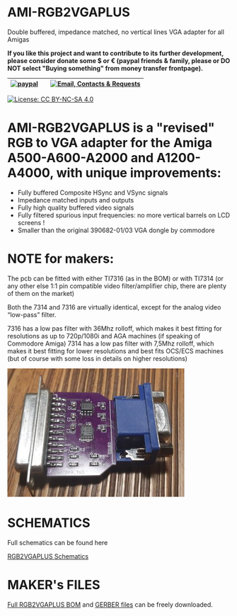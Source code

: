 # AMI-RGB2VGAPLUS
Double buffered, impedance matched, no vertical lines VGA adapter for all Amigas


**If you like this project and want to contribute to its further development, please consider donate some $ or € (paypal friends & family, please or DO NOT select "Buying something" from money transfer frontpage).** 

| [![paypal](https://www.paypalobjects.com/en_US/i/btn/btn_donateCC_LG.gif)](https://paypal.me/mrkbrr)||[![Email, Contacts & Requests](https://github.com/EmberHeavyIndustries/Depot/blob/master/Pics/EmailSticker.jpg?raw=true)](mailto:EmberHEavyIndustries@gmail.com)|
| ------------------------------ | ---------------------------------------------- | --------------------------- |


[![License: CC BY-NC-SA 4.0](https://img.shields.io/badge/License-CC%20BY--NC--SA%204.0-lightgrey.svg)](https://creativecommons.org/licenses/by-nc-sa/4.0/)


# AMI-RGB2VGAPLUS is a **"revised" RGB to VGA adapter** for the Amiga A500-A600-A2000 and A1200-A4000, with unique improvements:

- Fully buffered Composite HSync and VSync signals
- Impedance matched inputs and outputs
- Fully high quality buffered video signals
- Fully filtered spurious input frequencies: no more vertical barrels on LCD screens !
- Smaller than the original 390682-01/03 VGA dongle by commodore

# NOTE for makers:

The pcb can be fitted with either TI7316 (as in the BOM) or with TI7314 (or any other else 1:1 pin compatible video filter/amplifier chip, there are plenty of them on the market)

Both the 7314 and 7316 are virtually identical, except for the analog video “low-pass” filter. 

7316 has a low pas filter with 36Mhz rolloff, which makes it best fitting for resolutions as up to 720p/1080i and AGA machines (if speaking of Commodore Amiga)
7314 has a low pas filter with 7,5Mhz rolloff, which makes it best fitting for lower resolutions and best fits OCS/ECS machines (but of course with some loss in details on higher resolutions)

![Image of RGB2VGA2-01](https://github.com/EmberHeavyIndustries/AMI-RGB2VGAPLUS/blob/main/Docs/RGB2VGAPLUS_small,jpg.jpg)

# SCHEMATICS

Full schematics can be found here

[RGB2VGAPLUS Schematics](https://github.com/EmberHeavyIndustries/AMI-RGB2VGAPLUS/blob/main/Hardware/Schematic_RGB2VGA_V2_2023-01-26.pdf)

# MAKER's FILES

[Full RGB2VGAPLUS BOM](https://github.com/EmberHeavyIndustries/AMI-RGB2VGAPLUS/blob/main/Hardware/BOM_PCB_RGB2VGA_V2_2023-01-01.csv) and [GERBER files](https://github.com/EmberHeavyIndustries/AMI-RGB2VGAPLUS/blob/main/Hardware/Gerber_PCB_RGB2VGA_V2_2023-01-01.zip) can be freely downloaded.

